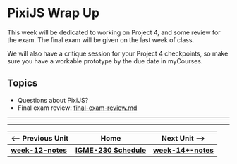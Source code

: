 # PixiJS Wrap Up
This week will be dedicated to working on Project 4, and some review for the exam. The final exam will be given on the last week of class.

We will also have a critique session for your Project 4 checkpoints, so make sure you have a workable prototype by the due date in myCourses.

## Topics
- Questions about PixiJS?
- Final exam review: [final-exam-review.md](../exams/final-exam-review.md)

<hr><hr>

| <-- Previous Unit | Home | Next Unit -->
| --- | --- | --- 
| [**week-12-notes**](week-12-notes.md)     |  [**IGME-230 Schedule**](../schedule.md) | [**week-14+-notes**](week-notes-home-stretch.md)
